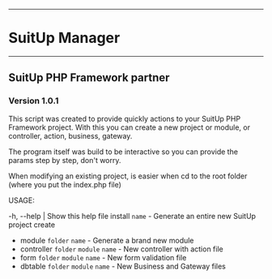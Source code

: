 -------------------------------------------------------

# SuitUp Manager

-------------------------------------------------------

## SuitUp PHP Framework partner
### Version 1.0.1

This script was created to provide quickly
actions to your SuitUp PHP Framework project.
With this you can create a new project or module,
or controller, action, business, gateway.

The program itself was build to be interactive
so you can provide the params step by step, don't worry.

When modifying an existing project, is easier when cd
to the root folder (where you put the index.php file)

USAGE:

-h, --help | Show this help file
install `name` - Generate an entire new SuitUp project
create
  - module `folder` `name` - Generate a brand new module
  - controller `folder` `module` `name` - New controller with action file
  - form `folder` `module` `name` - New form validation file
  - dbtable `folder` `module` `name` - New Business and Gateway files




